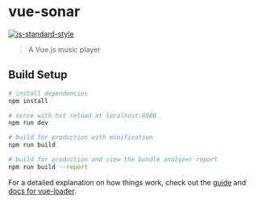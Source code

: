 # vue-sonar
[![js-standard-style](https://img.shields.io/badge/code%20style-standard-brightgreen.svg)](http://standardjs.com/)

> A Vue.js music player

## Build Setup

``` bash
# install dependencies
npm install

# serve with hot reload at localhost:8080
npm run dev

# build for production with minification
npm run build

# build for production and view the bundle analyzer report
npm run build --report
```

For a detailed explanation on how things work, check out the [guide](http://vuejs-templates.github.io/webpack/) and [docs for vue-loader](http://vuejs.github.io/vue-loader).

[demo]:https://lbwa.github.io/vue-sonar
